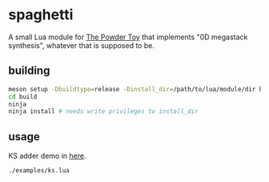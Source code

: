 # spaghetti

A small Lua module for [The Powder Toy][1] that implements "0D megastack
synthesis", whatever that is supposed to be.

## building

```sh
meson setup -Dbuildtype=release -Dinstall_dir=/path/to/lua/module/dir build
cd build
ninja
ninja install # needs write privileges to install_dir
```

## usage

KS adder demo in [here][2].
```sh
./examples/ks.lua
```

[1]: https://github.com/The-Powder-Toy/The-Powder-Toy
    "The Powder Toy on GitHub"
[2]: examples/ks.lua
	"KS adder demo"
